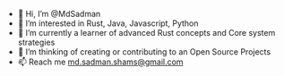 - 👋 Hi, I’m @MdSadman
- 👀 I’m interested in Rust, Java, Javascript, Python
- 🌱 I’m currently a learner of advanced Rust concepts and Core system strategies
- 💞️ I’m thinking of creating or contributing to an Open Source Projects 
- 📫 Reach me md.sadman.shams@gmail.com

<!---
PsykickSam/PsykickSam is a ✨ special ✨ repository because its `README.md` (this file) appears on your GitHub profile.
You can click the Preview link to take a look at your changes.
--->
